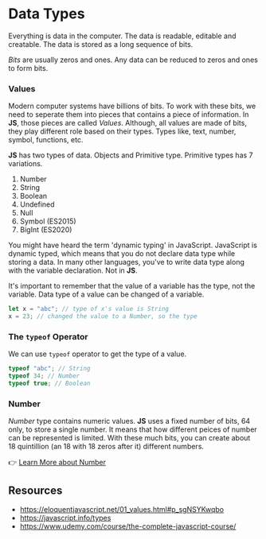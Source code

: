 # Data Types

Everything is data in the computer. The data is readable, editable and creatable. The data is stored as a long sequence of bits.

_Bits_ are usually zeros and ones. Any data can be reduced to zeros and ones to form bits.

### Values

Modern computer systems have billions of bits. To work with these bits, we need to seperate them into pieces that contains a piece of information. In **JS**, those pieces are called _Values_. Although, all values are made of bits, they play different role based on their types. Types like, text, number, symbol, functions, etc.

**JS** has two types of data. Objects and Primitive type. Primitive types has 7 variations.

1. Number
2. String
3. Boolean
4. Undefined
5. Null
6. Symbol (ES2015)
7. BigInt (ES2020)

You might have heard the term 'dynamic typing' in JavaScript. JavaScript is dynamic typed, which means that you do not declare data type while storing a data. In many other languages, you've to write data type along with the variable declaration. Not in **JS**.

It's important to remember that the value of a variable has the type, not the variable. Data type of a value can be changed of a variable.

```js
let x = "abc"; // type of x's value is String
x = 23; // changed the value to a Number, so the type
```

### The `typeof` Operator

We can use `typeof` operator to get the type of a value.

```js
typeof "abc"; // String
typeof 34; // Number
typeof true; // Boolean
```

### Number

_Number_ type contains numeric values. **JS** uses a fixed number of bits, 64 only, to store a single number. It means that how different peices of number can be represented is limited. With these much bits, you can create about 18 quintillion (an 18 with 18 zeros after it) different numbers.

👉 [Learn More about Number](./1_number.md)

## Resources

- https://eloquentjavascript.net/01_values.html#p_sgNSYKwqbo
- https://javascript.info/types
- https://www.udemy.com/course/the-complete-javascript-course/

